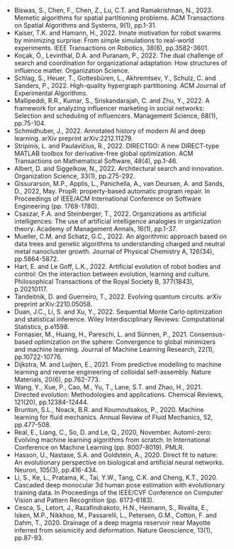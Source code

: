 * Biswas, S., Chen, F., Chen, Z., Lu, C.T. and Ramakrishnan, N., 2023. Memetic algorithms for spatial partitioning problems. ACM Transactions on Spatial Algorithms and Systems, 9(1), pp.1-31.
* Kaiser, T.K. and Hamann, H., 2022. Innate motivation for robot swarms by minimizing surprise: From simple simulations to real-world experiments. IEEE Transactions on Robotics, 38(6), pp.3582-3601.
* Koçak, Ö., Levinthal, D.A. and Puranam, P., 2022. The dual challenge of search and coordination for organizational adaptation: How structures of influence matter. Organization Science.
* Schlag, S., Heuer, T., Gottesbüren, L., Akhremtsev, Y., Schulz, C. and Sanders, P., 2022. High-quality hypergraph partitioning. ACM Journal of Experimental Algorithms.
* Mallipeddi, R.R., Kumar, S., Sriskandarajah, C. and Zhu, Y., 2022. A framework for analyzing influencer marketing in social networks: Selection and scheduling of influencers. Management Science, 68(1), pp.75-104.
* Schmidhuber, J., 2022. Annotated history of modern AI and deep learning. arXiv preprint arXiv:2212.11279.
* Stripinis, L. and Paulavičius, R., 2022. DIRECTGO: A new DIRECT-type MATLAB toolbox for derivative-free global optimization. ACM Transactions on Mathematical Software, 48(4), pp.1-46.
* Albert, D. and Siggelkow, N., 2022. Architectural search and innovation. Organization Science, 33(1), pp.275-292.
* Gissurarson, M.P., Applis, L., Panichella, A., van Deursen, A. and Sands, D., 2022, May. PropR: property-based automatic program repair. In Proceedings of IEEE/ACM International Conference on Software Engineering (pp. 1768-1780).
* Csaszar, F.A. and Steinberger, T., 2022. Organizations as artificial intelligences: The use of artificial intelligence analogies in organization theory. Academy of Management Annals, 16(1), pp.1-37.
* Mueller, C.M. and Schatz, G.C., 2022. An algorithmic approach based on data trees and genetic algorithms to understanding charged and neutral metal nanocluster growth. Journal of Physical Chemistry A, 126(34), pp.5864-5872.
* Hart, E. and Le Goff, L.K., 2022. Artificial evolution of robot bodies and control: On the interaction between evolution, learning and culture. Philosophical Transactions of the Royal Society B, 377(1843), p.20210117.
* Tandeitnik, D. and Guerreiro, T., 2022. Evolving quantum circuits. arXiv preprint arXiv:2210.05058.
* Duan, J.C., Li, S. and Xu, Y., 2022. Sequential Monte Carlo optimization and statistical inference. Wiley Interdisciplinary Reviews: Computational Statistics, p.e1598.
* Fornasier, M., Huang, H., Pareschi, L. and Sünnen, P., 2021. Consensus-based optimization on the sphere: Convergence to global minimizers and machine learning. Journal of Machine Learning Research, 22(1), pp.10722-10776.
* Dijkstra, M. and Luijten, E., 2021. From predictive modelling to machine learning and reverse engineering of colloidal self-assembly. Nature Materials, 20(6), pp.762-773.
* Wang, Y., Xue, P., Cao, M., Yu, T., Lane, S.T. and Zhao, H., 2021. Directed evolution: Methodologies and applications. Chemical Reviews, 121(20), pp.12384-12444.
* Brunton, S.L., Noack, B.R. and Koumoutsakos, P., 2020. Machine learning for fluid mechanics. Annual Review of Fluid Mechanics, 52, pp.477-508.
* Real, E., Liang, C., So, D. and Le, Q., 2020, November. Automl-zero: Evolving machine learning algorithms from scratch. In International Conference on Machine Learning (pp. 8007-8019). PMLR.
* Hasson, U., Nastase, S.A. and Goldstein, A., 2020. Direct fit to nature: An evolutionary perspective on biological and artificial neural networks. Neuron, 105(3), pp.416-434.
* Li, S., Ke, L., Pratama, K., Tai, Y.W., Tang, C.K. and Cheng, K.T., 2020. Cascaded deep monocular 3d human pose estimation with evolutionary training data. In Proceedings of the IEEE/CVF Conference on Computer Vision and Pattern Recognition (pp. 6173-6183).
* Cesca, S., Letort, J., Razafindrakoto, H.N., Heimann, S., Rivalta, E., Isken, M.P., Nikkhoo, M., Passarelli, L., Petersen, G.M., Cotton, F. and Dahm, T., 2020. Drainage of a deep magma reservoir near Mayotte inferred from seismicity and deformation. Nature Geoscience, 13(1), pp.87-93.
